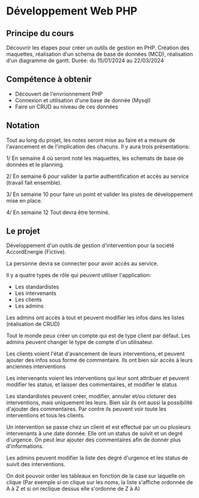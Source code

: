 # Développement Web PHP

## Principe du cours

Découvrir les étapes pour créer un outils de gestion en PHP.
Création des maquettes, réalisation d'un schema de base de données (MCD), réalisation d'un diagramme de gantt.
Durée: du 15/01/2024  au 22/03/2024

## Compétence à obtenir

- Découvert de l'envrionnement PHP
- Connexion et utilisation d'une base de donnée (Mysql)
- Faire un CRUD au niveau de ces données

## Notation

Tout au long du projet, les notes seront mise au faire et a mesure de l'avancement et de l'implication des chacuns. Il y aura trois présentations:

1/ En semaine 4 où seront noté les maquettes, les schemats de base de données et le planning.

2/ En semaine 6 pour valider la partie authentification et accès au service (travail fait ensemble).

3/ En semaine 10 pour faire un point et valider les pistes de développement mise en place.

4/ En semaine 12 Tout devra être terminé.

## Le projet

Développement d'un outils de gestion d'intervention pour la société AccordEnergie (Fictive).

La personne devra se connecter pour avoir accès au service.

Il y a quatre types de rôle qui peuvent utiliser l'application:
- Les standardistes
- Les intervenants
- Les clients
- Les admins

Les admins ont accès à tout et peuvent modifier les infos dans les listes (réalisation de CRUD)

Tout le monde peux créer un compte qui est de type client par défaut. Les admins peuvent changer le type de compte d'un utilisateur.

Les clients voient l'état d'avancement de leurs interventions, et peuvent ajouter des infos sous forme de commentaire. Ils ont bien sûr accès à leurs anciennes interventions

Les intervenants voient les interventions qui leur sont attribuer et peuvent modifier les status, et laisser des commentaires, et modifier le status

Les standardistes peuvent créer, modifier, annuler et/ou cloturer des interventions, mais uniquement les leurs. Bien sûr ils ont aussi la possibilité d'ajouter des commentaires. Par contre ils peuvent voir toute les interventions et tous les clients.

Un intervention se passe chez un client et est effectué par un ou plusieurs intervenants à une date donnée. Elle ont un status de suivit et un degré d'urgence. On peut leur ajouter des commentaires afin de donnér plus d'informations.

Les admins peuvent modifier la liste des degré d'urgence et les status de suivit des interventions.

On doit pouvoir order les tableaux en fonction de la case sur laquelle on clique (Par exemple si on clique sur les noms, la liste s'affiche ordonnée de A à Z et si on reclique dessus elle s'ordonne de Z à A)
